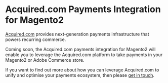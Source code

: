 # Acquired.com Payments Integration for Magento2

[Acquired.com](https://acquired.com) provides next-generation payments infrastructure that powers recurring commerce.

Coming soon, the Acquired.com payments integration for Magento2 will enable you to leverage the Acquired.com platform to take payments in your Magento2 or Adobe Commerce store.

If you want to find out more about how you can leverage Acquired.com to unify and optimise your payments ecosystem, then please [get in touch](https://acquired.com/contact/).
